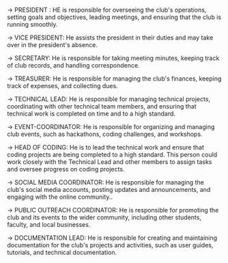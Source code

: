 -> PRESIDENT :
              HE is responsible for overseeing the club's operations, setting goals and objectives, leading meetings, and ensuring that the club is running smoothly.

-> VICE PRESIDENT:
                 He assists the president in their duties and may take over in the president's absence.

-> SECRETARY:
            He is responsible for taking meeting minutes, keeping track of club records, and handling correspondence.

-> TREASURER:
            He is responsible for managing the club's finances, keeping track of expenses, and collecting dues.

-> TECHNICAL LEAD:
            He is  responsible for managing technical projects, coordinating with other technical team members, and ensuring that technical work is completed on time and to a high standard.
  
-> EVENT-COORDINATOR:
            He is responsible for organizing and managing club events, such as hackathons, coding challenges, and workshops.

-> HEAD OF CODING:
            He is to lead the technical work and ensure that coding projects are being completed to a high standard. This person could work closely with the Technical Lead and other members to assign tasks and oversee progress on coding projects.

-> SOCIAL MEDIA COORDINATOR:
            He is responsible for managing the club's social media accounts, posting updates and announcements, and engaging with the online community..

-> PUBLIC OUTREACH COORDINATOR:
                              He is responsible for promoting the club and its events to the wider community, including other students, faculty, and local businesses.

-> DOCUMENTATION LEAD:
                     He is  responsible for creating and maintaining documentation for the club's projects and activities, such as user guides, tutorials, and technical documentation.
